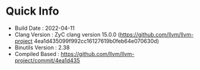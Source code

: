 # Quick Info
* Build Date : 2022-04-11
* Clang Version : ZyC clang version 15.0.0 (https://github.com/llvm/llvm-project 4ea1d435099f992cc16127619b0feb64e070630d)
* Binutils Version : 2.38
* Compiled Based : https://github.com/llvm/llvm-project/commit/4ea1d435


